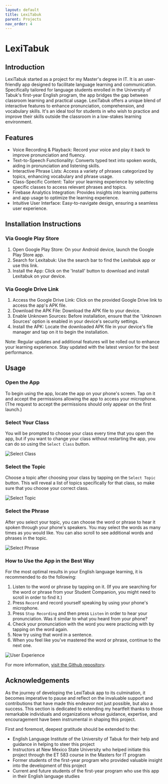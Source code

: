 ```yaml
---
layout: default
title: LexiTabuk
parent: Projects
nav_order: 4
---
```


# LexiTabuk

## [](#Introduction) Introduction

LexiTabuk started as a project for my Master's degree in IT. It is an user-friendly app designed to facilitate language learning and communication. Specifically tailored for language students enrolled in the University of Tabuk's first-year English program, the app bridges the gap between classroom learning and practical usage. LexiTabuk offers a unique blend of interactive features to enhance pronunciation, comprehension, and vocabulary skills. It's an ideal tool for students in who wish to practice and improve their skills outside the classroom in a low-stakes learning environment.

## [](#Features) Features

*   Voice Recording & Playback: Record your voice and play it back to improve pronunciation and fluency.
*   Text-to-Speech Functionality: Converts typed text into spoken words, aiding in pronunciation and listening skills.
*   Interactive Phrase Lists: Access a variety of phrases categorized by topics, enhancing vocabulary and phrase usage.
*   Class-Specific Content: Tailor your learning experience by selecting specific classes to access relevant phrases and topics.
*   Firebase Analytics Integration: Provides insights into learning patterns and app usage to optimize the learning experience.
*   Intuitive User Interface: Easy-to-navigate design, ensuring a seamless user experience.

## [](#Installation) Installation Instructions

### Via Google Play Store
1. Open Google Play Store: On your Android device, launch the Google Play Store app.
2. Search for Lexitabuk: Use the search bar to find the Lexitabuk app or use this link.
3. Install the App: Click on the 'Install' button to download and install Lexitabuk on your device.

### Via Google Drive Link
1. Access the Google Drive Link: Click on the provided Google Drive link to access the app's APK file.
2. Download the APK File: Download the APK file to your device.
3. Enable Unknown Sources: Before installation, ensure that the 'Unknown Sources' option is enabled in your device's security settings.
4. Install the APK: Locate the downloaded APK file in your device's file manager and tap on it to begin the installation.

Note: Regular updates and additional features will be rolled out to enhance your learning experience. Stay updated with the latest version for the best performance.

## [](#Usage) Usage

### Open the App

To begin using the app, locate the app on your phone's screen. Tap on it and accept the permissions allowing the app to access your microphone. (The request to accept the permissions should only appear on the first launch.)

### Select Your Class

You will be prompted to choose your class every time that you open the app, but if you want to change your class without restarting the app, you can do so using the `Select Class` button.

![Select Class](/assets/gifs/select_class(cropped).gif)

### Select the Topic

Choose a topic after choosing your class by tapping on the `Select Topic` button. This will reveal a list of topics specifically for that class, so make sure that you choose your correct class.

![Select Topic](/assets/gifs/select_topic(cropped).gif)

### Select the Phrase

After you select your topic, you can choose the word or phrase to hear it spoken through your phone's speakers. You may select the words as many times as you would like. You can also scroll to see additional words and phrases in the topic.

![Select Phrase](/assets/gifs/select_phrase(cropped).gif)

### How to Use the App in the Best Way

For the most optimal results in your English language learning, it is recommended to do the following:
1. Listen to the word or phrase by tapping on it. (If you are searching for the word or phrase from your Student Companion, you might need to scroll in order to find it.)
2. Press `Record` and record yourself speaking by using your phone's microphone.
3. Press `Stop Recording` and then press `Listen` in order to hear your pronunciation. Was it similar to what you heard from your phone?
4. Check your pronunciation with the word you were practicing with by tapping on the word again.
5. Now try using that word in a sentence.
6. When you feel like you've mastered the word or phrase, continue to the next one.

![User Experience](/assets/gifs/user_experience(cropped).gif)

For more information, [visit the Github repository](https://github.com/perplexedstepan/lexitabuk).

## [](#Acknowledgments) Acknowledgements

As the journey of developing the LexiTabuk app to its culmination, it becomes imperative to pause and reflect on the invaluable support and contributions that have made this endeavor not just possible, but also a success. This section is dedicated to extending my heartfelt thanks to those remarkable individuals and organizations whose guidance, expertise, and encouragement have been instrumental in shaping this project.

First and foremost, deepest gratitude should be extended to the:
*   English Language Institute of the University of Tabuk for their help and guidance in helping to steer this project
*   Instructors at New Mexico State University who helped initiate this project through the ET 583 course in the Masters for IT program
*   Former students of the first-year program who provided valuable insight into the development of this project
*   Current and future students of the first-year program who use this app in their English language studies
